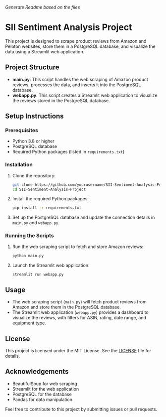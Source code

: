 *Generate Readme based on the files*

# SII Sentiment Analysis Project

This project is designed to scrape product reviews from Amazon and Peloton websites, store them in a PostgreSQL database, and visualize the data using a Streamlit web application.

## Project Structure

- **main.py**: This script handles the web scraping of Amazon product reviews, processes the data, and inserts it into the PostgreSQL database.
- **webapp.py**: This script creates a Streamlit web application to visualize the reviews stored in the PostgreSQL database.

## Setup Instructions

### Prerequisites

- Python 3.8 or higher
- PostgreSQL database
- Required Python packages (listed in `requirements.txt`)

### Installation

1. Clone the repository:
    ```sh
    git clone https://github.com/yourusername/SII-Sentiment-Analysis-Project.git
    cd SII-Sentiment-Analysis-Project
    ```

2. Install the required Python packages:
    ```sh
    pip install -r requirements.txt
    ```

3. Set up the PostgreSQL database and update the connection details in `main.py` and `webapp.py`.

### Running the Scripts

1. Run the web scraping script to fetch and store Amazon reviews:
    ```sh
    python main.py
    ```

2. Launch the Streamlit web application:
    ```sh
    streamlit run webapp.py
    ```

## Usage

- The web scraping script (`main.py`) will fetch product reviews from Amazon and store them in the PostgreSQL database.
- The Streamlit web application (`webapp.py`) provides a dashboard to visualize the reviews, with filters for ASIN, rating, date range, and equipment type.

## License

This project is licensed under the MIT License. See the [LICENSE](LICENSE) file for details.

## Acknowledgements

- BeautifulSoup for web scraping
- Streamlit for the web application
- PostgreSQL for the database
- Pandas for data manipulation

Feel free to contribute to this project by submitting issues or pull requests.
